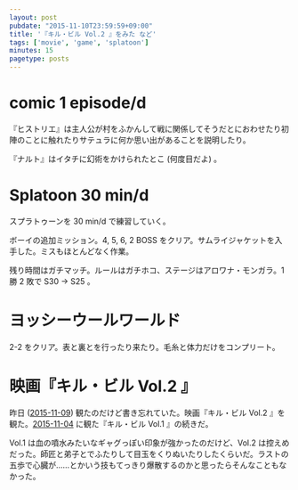 ```yaml
---
layout: post
pubdate: "2015-11-10T23:59:59+09:00"
title: '『キル・ビル Vol.2 』をみた など'
tags: ['movie', 'game', 'splatoon']
minutes: 15
pagetype: posts
---
```

# comic 1 episode/d

『ヒストリエ』は主人公が村をふかんして戦に関係してそうだとにおわせたり初陣のことに触れたりサテュラに何か思い出があることを説明したり。

『ナルト』はイタチに幻術をかけられたとこ (何度目だよ) 。

# Splatoon 30 min/d

スプラトゥーンを 30 min/d で練習していく。

ボーイの追加ミッション。4, 5, 6, 2 BOSS をクリア。サムライジャケットを入手した。ミスもほとんどなく作業。

残り時間はガチマッチ。ルールはガチホコ、ステージはアロワナ・モンガラ。1 勝 2 敗で S30 → S25 。

# ヨッシーウールワールド

2-2 をクリア。表と裏とを行ったり来たり。毛糸と体力だけをコンプリート。

# 映画『キル・ビル Vol.2 』

昨日 ([2015-11-09][]) 観たのだけど書き忘れていた。映画『キル・ビル Vol.2 』を観た。[2015-11-04][] に観た『キル・ビル Vol.1 』の続きだ。

Vol.1 は血の噴水みたいなギャグっぽい印象が強かったのだけど、Vol.2 は控えめだった。師匠と弟子とでふたりして目玉をくりぬいたりしたくらいだ。ラストの五歩で心臓が……とかいう技もてっきり爆散するのかと思ったらそんなこともなかった。

[2015-11-04]: http://blog.bouzuya.net/2015/11/04/
[2015-11-09]: http://blog.bouzuya.net/2015/11/09/
